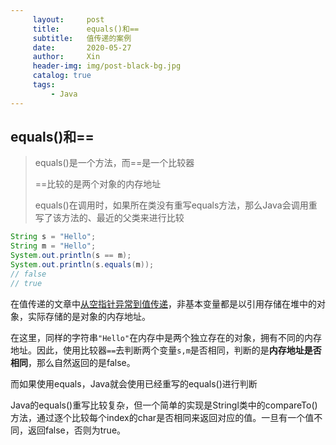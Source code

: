 ```yaml
---
     layout:     post   				    
     title:      equals()和==				
     subtitle:   值传递的案例
     date:       2020-05-27		
     author:     Xin 						
     header-img: img/post-black-bg.jpg 	
     catalog: true 						
     tags:								
         - Java
---
```


## equals()和==

> equals()是一个方法，而==是一个比较器
>
> ==比较的是两个对象的内存地址
>
> equals()在调用时，如果所在类没有重写equals方法，那么Java会调用重写了该方法的、最近的父类来进行比较

```java
String s = "Hello";
String m = "Hello";
System.out.println(s == m);
System.out.println(s.equals(m));
// false
// true
```

在值传递的文章中[从空指针异常到值传递]([http://zhengxin1024.top/2020/05/27/%E4%BB%8E%E7%A9%BA%E6%8C%87%E9%92%88%E5%BC%82%E5%B8%B8%E5%88%B0%E5%80%BC%E4%BC%A0%E9%80%92/](http://zhengxin1024.top/2020/05/27/从空指针异常到值传递/))，非基本变量都是以引用存储在堆中的对象，实际存储的是对象的内存地址。

在这里，同样的字符串`"Hello"`在内存中是两个独立存在的对象，拥有不同的内存地址。因此，使用比较器`==`去判断两个变量`s,m`是否相同，判断的是<b>内存地址是否相同</b>，那么自然返回的是false。

而如果使用equals，Java就会使用已经重写的equals()进行判断

Java的equals()重写比较复杂，但一个简单的实现是Stringl类中的compareTo()方法，通过逐个比较每个index的char是否相同来返回对应的值。一旦有一个值不同，返回false，否则为true。

